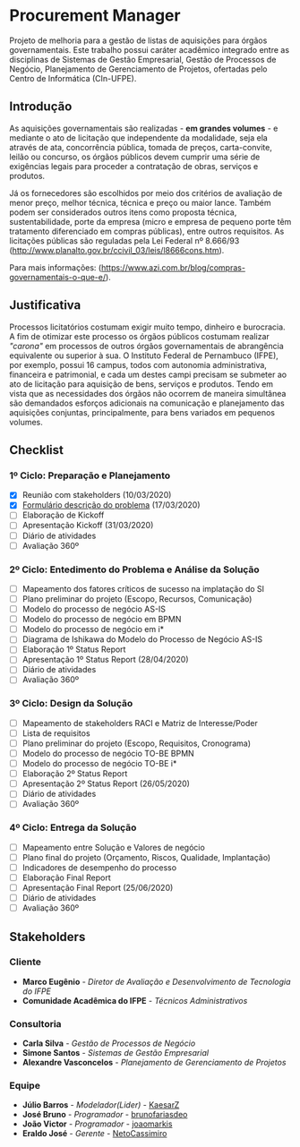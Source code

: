 # Procurement Manager
Projeto de melhoria para a gestão de listas de aquisições para órgãos governamentais. Este trabalho possui caráter acadêmico integrado entre as disciplinas de Sistemas de Gestão Empresarial, Gestão de Processos de Negócio, Planejamento de Gerenciamento de Projetos, ofertadas pelo Centro de Informática (CIn-UFPE).

## Introdução
As aquisições governamentais são realizadas - **em grandes volumes** - e mediante o ato de licitação que independente da modalidade, seja ela através de ata, concorrência pública, tomada de preços, carta-convite, leilão ou concurso, os órgãos públicos devem cumprir uma série de exigências legais para proceder a contratação de obras, serviços e produtos.

Já os fornecedores são escolhidos por meio dos critérios de avaliação de menor preço, melhor técnica, técnica e preço ou maior lance. Também podem ser considerados outros itens como proposta técnica, sustentabilidade, porte da empresa (micro e empresa de pequeno porte têm tratamento diferenciado em compras públicas), entre outros requisitos. As licitações públicas são reguladas pela Lei Federal nº 8.666/93 (http://www.planalto.gov.br/ccivil_03/leis/l8666cons.htm).

Para mais informações: (https://www.azi.com.br/blog/compras-governamentais-o-que-e/).

## Justificativa
Processos licitatórios costumam exigir muito tempo, dinheiro e burocracia. A fim de otimizar este processo os órgãos públicos costumam realizar *"carona"* em processos de outros órgãos governamentais de abrangência equivalente ou superior à sua. O Instituto Federal de Pernambuco (IFPE), por exemplo, possui 16 campus, todos com autonomia administrativa, financeira e patrimonial, e cada um destes campi precisam se submeter ao ato de licitação para aquisição de bens, serviços e produtos. Tendo em vista que as necessidades dos órgãos não ocorrem de maneira simultânea são demandados esforços adicionais na comunicação e planejamento das aquisições conjuntas, principalmente, para bens variados em pequenos volumes. 

## Checklist
### 1º Ciclo: Preparação e Planejamento
- [x] Reunião com stakeholders (10/03/2020)
- [x] [Formulário descrição do problema](/sge/problem-description.md) (17/03/2020)
- [ ] Elaboração de Kickoff
- [ ] Apresentação Kickoff (31/03/2020)
- [ ] Diário de atividades
- [ ] Avaliação 360º

### 2º Ciclo: Entedimento do Problema e Análise da Solução
- [ ] Mapeamento dos fatores críticos de sucesso na implatação do SI
- [ ] Plano preliminar do projeto (Escopo, Recursos, Comunicação)
- [ ] Modelo do processo de negócio AS-IS
- [ ] Modelo do processo de negócio em BPMN
- [ ] Modelo do processo de negócio em i*
- [ ] Diagrama de Ishikawa do Modelo do Processo de Negócio AS-IS
- [ ] Elaboração 1º Status Report
- [ ] Apresentação 1º Status Report (28/04/2020)
- [ ] Diário de atividades
- [ ] Avaliação 360º

### 3º Ciclo: Design da Solução
- [ ] Mapeamento de stakeholders RACI e Matriz de Interesse/Poder
- [ ] Lista de requisitos
- [ ] Plano preliminar do projeto (Escopo, Requisitos, Cronograma)
- [ ] Modelo do processo de negócio TO-BE BPMN
- [ ] Modelo do processo de negócio TO-BE i*
- [ ] Elaboração 2º Status Report
- [ ] Apresentação 2º Status Report (26/05/2020)
- [ ] Diário de atividades
- [ ] Avaliação 360º

### 4º Ciclo: Entrega da Solução
- [ ] Mapeamento entre Solução e Valores de negócio
- [ ] Plano final do projeto (Orçamento, Riscos, Qualidade, Implantação)
- [ ] Indicadores de desempenho do processo
- [ ] Elaboração Final Report
- [ ] Apresentação Final Report (25/06/2020)
- [ ] Diário de atividades
- [ ] Avaliação 360º

## Stakeholders
### Cliente
* **Marco Eugênio** - *Diretor de Avaliação e Desenvolvimento de Tecnologia do IFPE*
* **Comunidade Acadêmica do IFPE** - *Técnicos Administrativos*

### Consultoria
* **Carla Silva** - *Gestão de Processos de Negócio*
* **Simone Santos** - *Sistemas de Gestão Empresarial*
* **Alexandre Vasconcelos** - *Planejamento de Gerenciamento de Projetos*

### Equipe
* **Júlio Barros** - *Modelador(Lider)* - [KaesarZ](https://github.com/KaesarZ)
* **José Bruno** - *Programador* - [brunofariasdeo](https://github.com/brunofariasdeo)
* **João Victor** - *Programador* - [joaomarkis](https://github.com/joaomarkis)
* **Eraldo José** - *Gerente* - [NetoCassimiro](https://github.com/NetoCassimiro)
